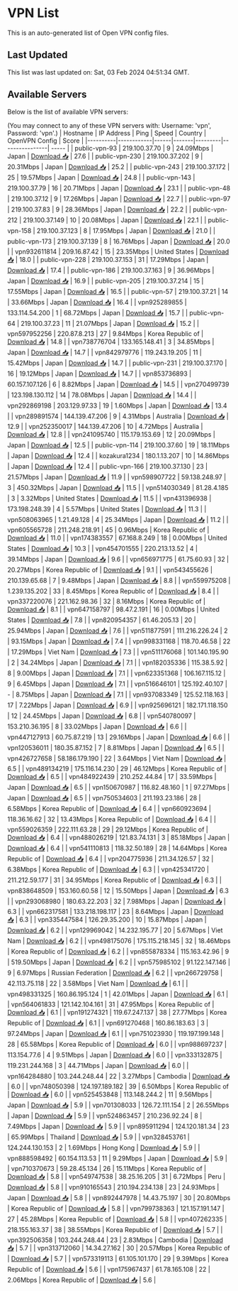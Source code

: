 # VPN List

This is an auto-generated list of Open VPN config files.

## Last Updated

This list was last updated on: Sat, 03 Feb 2024 04:51:34 GMT.

## Available Servers

Below is the list of available VPN servers:

(You may connect to any of these VPN servers with: Username: 'vpn', Password: 'vpn'.)
| Hostname | IP Address | Ping | Speed | Country | OpenVPN Config | Score |
|----------|------------|------|-------|---------|----------------| ----- |
| public-vpn-93 | 219.100.37.70 | 9 | 24.09Mbps | Japan | [Download 📥](./configs/server_0_JP.ovpn) | 27.6 |
| public-vpn-230 | 219.100.37.202 | 9 | 20.31Mbps | Japan | [Download 📥](./configs/server_1_JP.ovpn) | 25.2 |
| public-vpn-243 | 219.100.37.172 | 25 | 19.57Mbps | Japan | [Download 📥](./configs/server_2_JP.ovpn) | 24.8 |
| public-vpn-143 | 219.100.37.79 | 16 | 20.71Mbps | Japan | [Download 📥](./configs/server_3_JP.ovpn) | 23.1 |
| public-vpn-48 | 219.100.37.12 | 9 | 17.26Mbps | Japan | [Download 📥](./configs/server_4_JP.ovpn) | 22.7 |
| public-vpn-97 | 219.100.37.83 | 9 | 28.36Mbps | Japan | [Download 📥](./configs/server_5_JP.ovpn) | 22.2 |
| public-vpn-212 | 219.100.37.149 | 10 | 20.08Mbps | Japan | [Download 📥](./configs/server_6_JP.ovpn) | 22.1 |
| public-vpn-158 | 219.100.37.123 | 8 | 17.95Mbps | Japan | [Download 📥](./configs/server_7_JP.ovpn) | 21.0 |
| public-vpn-173 | 219.100.37.139 | 8 | 16.76Mbps | Japan | [Download 📥](./configs/server_8_JP.ovpn) | 20.0 |
| vpn932611814 | 209.16.87.42 | 15 | 23.35Mbps | United States | [Download 📥](./configs/server_9_US.ovpn) | 18.0 |
| public-vpn-228 | 219.100.37.153 | 31 | 17.29Mbps | Japan | [Download 📥](./configs/server_10_JP.ovpn) | 17.4 |
| public-vpn-186 | 219.100.37.163 | 9 | 36.96Mbps | Japan | [Download 📥](./configs/server_11_JP.ovpn) | 16.9 |
| public-vpn-205 | 219.100.37.214 | 15 | 17.55Mbps | Japan | [Download 📥](./configs/server_12_JP.ovpn) | 16.5 |
| public-vpn-57 | 219.100.37.21 | 14 | 33.66Mbps | Japan | [Download 📥](./configs/server_13_JP.ovpn) | 16.4 |
| vpn925289855 | 133.114.54.200 | 1 | 68.72Mbps | Japan | [Download 📥](./configs/server_14_JP.ovpn) | 15.7 |
| public-vpn-64 | 219.100.37.23 | 11 | 21.07Mbps | Japan | [Download 📥](./configs/server_15_JP.ovpn) | 15.2 |
| vpn597952256 | 220.87.8.213 | 27 | 9.84Mbps | Korea Republic of | [Download 📥](./configs/server_16_KR.ovpn) | 14.8 |
| vpn738776704 | 133.165.148.41 | 3 | 34.85Mbps | Japan | [Download 📥](./configs/server_17_JP.ovpn) | 14.7 |
| vpn842979776 | 119.243.19.205 | 11 | 15.42Mbps | Japan | [Download 📥](./configs/server_18_JP.ovpn) | 14.7 |
| public-vpn-231 | 219.100.37.170 | 16 | 19.12Mbps | Japan | [Download 📥](./configs/server_19_JP.ovpn) | 14.7 |
| vpn853736893 | 60.157.107.126 | 6 | 8.82Mbps | Japan | [Download 📥](./configs/server_20_JP.ovpn) | 14.5 |
| vpn270499739 | 123.198.130.112 | 14 | 78.08Mbps | Japan | [Download 📥](./configs/server_21_JP.ovpn) | 14.4 |
| vpn292869198 | 203.129.97.33 | 19 | 1.60Mbps | Japan | [Download 📥](./configs/server_22_JP.ovpn) | 13.4 |
| vpn289891574 | 144.139.47.206 | 9 | 4.31Mbps | Australia | [Download 📥](./configs/server_23_AU.ovpn) | 12.9 |
| vpn252350017 | 144.139.47.206 | 10 | 4.72Mbps | Australia | [Download 📥](./configs/server_24_AU.ovpn) | 12.8 |
| vpn241095740 | 115.179.153.69 | 12 | 20.09Mbps | Japan | [Download 📥](./configs/server_25_JP.ovpn) | 12.5 |
| public-vpn-114 | 219.100.37.60 | 19 | 18.11Mbps | Japan | [Download 📥](./configs/server_26_JP.ovpn) | 12.4 |
| kozakura1234 | 180.1.13.207 | 10 | 14.86Mbps | Japan | [Download 📥](./configs/server_27_JP.ovpn) | 12.4 |
| public-vpn-166 | 219.100.37.130 | 23 | 21.57Mbps | Japan | [Download 📥](./configs/server_28_JP.ovpn) | 11.9 |
| vpn598907722 | 59.138.248.97 | 3 | 450.32Mbps | Japan | [Download 📥](./configs/server_29_JP.ovpn) | 11.5 |
| vpn514030349 | 81.28.4.185 | 3 | 3.32Mbps | United States | [Download 📥](./configs/server_30_US.ovpn) | 11.5 |
| vpn431396938 | 173.198.248.39 | 4 | 5.57Mbps | United States | [Download 📥](./configs/server_31_US.ovpn) | 11.3 |
| vpn508063965 | 1.21.49.128 | 4 | 25.34Mbps | Japan | [Download 📥](./configs/server_32_JP.ovpn) | 11.2 |
| vpn605565728 | 211.248.218.91 | 45 | 0.96Mbps | Korea Republic of | [Download 📥](./configs/server_33_KR.ovpn) | 11.0 |
| vpn174383557 | 67.168.8.249 | 18 | 0.00Mbps | United States | [Download 📥](./configs/server_34_US.ovpn) | 10.3 |
| vpn454701555 | 220.213.13.52 | 4 | 39.14Mbps | Japan | [Download 📥](./configs/server_35_JP.ovpn) | 9.6 |
| vpn656971775 | 61.75.60.93 | 32 | 20.27Mbps | Korea Republic of | [Download 📥](./configs/server_36_KR.ovpn) | 9.1 |
| vpn543455626 | 210.139.65.68 | 7 | 9.48Mbps | Japan | [Download 📥](./configs/server_37_JP.ovpn) | 8.8 |
| vpn559975208 | 1.239.135.202 | 33 | 8.45Mbps | Korea Republic of | [Download 📥](./configs/server_38_KR.ovpn) | 8.4 |
| vpn337220076 | 221.162.98.36 | 32 | 8.16Mbps | Korea Republic of | [Download 📥](./configs/server_39_KR.ovpn) | 8.1 |
| vpn647158797 | 98.47.2.191 | 16 | 0.00Mbps | United States | [Download 📥](./configs/server_40_US.ovpn) | 7.8 |
| vpn820954357 | 61.46.205.13 | 20 | 25.94Mbps | Japan | [Download 📥](./configs/server_41_JP.ovpn) | 7.6 |
| vpn511877591 | 111.216.226.24 | 2 | 93.15Mbps | Japan | [Download 📥](./configs/server_42_JP.ovpn) | 7.4 |
| vpn998331168 | 118.70.46.58 | 22 | 17.29Mbps | Viet Nam | [Download 📥](./configs/server_43_VN.ovpn) | 7.3 |
| vpn511176068 | 101.140.195.90 | 2 | 34.24Mbps | Japan | [Download 📥](./configs/server_44_JP.ovpn) | 7.1 |
| vpn182035336 | 115.38.5.92 | 8 | 9.00Mbps | Japan | [Download 📥](./configs/server_45_JP.ovpn) | 7.1 |
| vpn623351368 | 106.167.115.12 | 9 | 6.45Mbps | Japan | [Download 📥](./configs/server_46_JP.ovpn) | 7.1 |
| vpn516646101 | 125.192.40.107 | - | 8.75Mbps | Japan | [Download 📥](./configs/server_47_JP.ovpn) | 7.1 |
| vpn937083349 | 125.52.118.163 | 17 | 7.22Mbps | Japan | [Download 📥](./configs/server_48_JP.ovpn) | 6.9 |
| vpn925696121 | 182.171.118.150 | 12 | 24.45Mbps | Japan | [Download 📥](./configs/server_49_JP.ovpn) | 6.8 |
| vpn540780097 | 153.210.36.195 | 8 | 33.02Mbps | Japan | [Download 📥](./configs/server_50_JP.ovpn) | 6.6 |
| vpn447127913 | 60.75.87.219 | 13 | 29.16Mbps | Japan | [Download 📥](./configs/server_51_JP.ovpn) | 6.6 |
| vpn120536011 | 180.35.87.152 | 7 | 8.81Mbps | Japan | [Download 📥](./configs/server_52_JP.ovpn) | 6.5 |
| vpn426727658 | 58.186.179.190 | 22 | 3.64Mbps | Viet Nam | [Download 📥](./configs/server_53_VN.ovpn) | 6.5 |
| vpn489134219 | 175.116.14.230 | 29 | 46.12Mbps | Korea Republic of | [Download 📥](./configs/server_54_KR.ovpn) | 6.5 |
| vpn484922439 | 210.252.44.84 | 17 | 33.59Mbps | Japan | [Download 📥](./configs/server_55_JP.ovpn) | 6.5 |
| vpn150670987 | 116.82.48.160 | 1 | 97.27Mbps | Japan | [Download 📥](./configs/server_56_JP.ovpn) | 6.5 |
| vpn750534603 | 211.193.23.186 | 28 | 6.58Mbps | Korea Republic of | [Download 📥](./configs/server_57_KR.ovpn) | 6.4 |
| vpn660923694 | 118.36.16.62 | 32 | 13.43Mbps | Korea Republic of | [Download 📥](./configs/server_58_KR.ovpn) | 6.4 |
| vpn559026359 | 222.111.63.28 | 29 | 29.12Mbps | Korea Republic of | [Download 📥](./configs/server_59_KR.ovpn) | 6.4 |
| vpn488026219 | 121.83.74.131 | 3 | 85.18Mbps | Japan | [Download 📥](./configs/server_60_JP.ovpn) | 6.4 |
| vpn541110813 | 118.32.50.189 | 28 | 14.64Mbps | Korea Republic of | [Download 📥](./configs/server_61_KR.ovpn) | 6.4 |
| vpn204775936 | 211.34.126.57 | 32 | 6.38Mbps | Korea Republic of | [Download 📥](./configs/server_62_KR.ovpn) | 6.3 |
| vpn425341720 | 211.212.59.177 | 31 | 34.95Mbps | Korea Republic of | [Download 📥](./configs/server_63_KR.ovpn) | 6.3 |
| vpn838648509 | 153.160.60.58 | 12 | 15.50Mbps | Japan | [Download 📥](./configs/server_64_JP.ovpn) | 6.3 |
| vpn293068980 | 180.63.22.203 | 32 | 7.98Mbps | Japan | [Download 📥](./configs/server_65_JP.ovpn) | 6.3 |
| vpn662317581 | 133.218.198.117 | 23 | 8.64Mbps | Japan | [Download 📥](./configs/server_66_JP.ovpn) | 6.3 |
| vpn335447584 | 126.29.35.200 | 10 | 15.87Mbps | Japan | [Download 📥](./configs/server_67_JP.ovpn) | 6.2 |
| vpn129969042 | 14.232.195.77 | 20 | 5.67Mbps | Viet Nam | [Download 📥](./configs/server_68_VN.ovpn) | 6.2 |
| vpn498175076 | 175.115.218.145 | 32 | 18.46Mbps | Korea Republic of | [Download 📥](./configs/server_69_KR.ovpn) | 6.2 |
| vpn855878334 | 115.163.42.96 | 9 | 519.50Mbps | Japan | [Download 📥](./configs/server_70_JP.ovpn) | 6.2 |
| vpn575985102 | 91.122.147.146 | 9 | 6.97Mbps | Russian Federation | [Download 📥](./configs/server_71_RU.ovpn) | 6.2 |
| vpn266729758 | 42.113.75.118 | 22 | 3.58Mbps | Viet Nam | [Download 📥](./configs/server_72_VN.ovpn) | 6.1 |
| vpn498331325 | 160.86.195.124 | 1 | 42.01Mbps | Japan | [Download 📥](./configs/server_73_JP.ovpn) | 6.1 |
| vpn564061833 | 121.142.104.161 | 31 | 47.95Mbps | Korea Republic of | [Download 📥](./configs/server_74_KR.ovpn) | 6.1 |
| vpn191274321 | 119.67.247.137 | 38 | 27.77Mbps | Korea Republic of | [Download 📥](./configs/server_75_KR.ovpn) | 6.1 |
| vpn691270468 | 160.86.183.63 | 3 | 97.24Mbps | Japan | [Download 📥](./configs/server_76_JP.ovpn) | 6.1 |
| vpn751023930 | 119.197.199.148 | 28 | 65.58Mbps | Korea Republic of | [Download 📥](./configs/server_77_KR.ovpn) | 6.0 |
| vpn988697237 | 113.154.77.6 | 4 | 9.51Mbps | Japan | [Download 📥](./configs/server_78_JP.ovpn) | 6.0 |
| vpn333132875 | 119.231.244.168 | 3 | 44.71Mbps | Japan | [Download 📥](./configs/server_79_JP.ovpn) | 6.0 |
| vpn164284880 | 103.244.248.44 | 22 | 3.27Mbps | Cambodia | [Download 📥](./configs/server_80_KH.ovpn) | 6.0 |
| vpn748050398 | 124.197.189.182 | 39 | 6.50Mbps | Korea Republic of | [Download 📥](./configs/server_81_KR.ovpn) | 6.0 |
| vpn525453848 | 113.148.244.2 | 11 | 9.56Mbps | Japan | [Download 📥](./configs/server_82_JP.ovpn) | 5.9 |
| vpn701308033 | 126.72.111.154 | 2 | 26.55Mbps | Japan | [Download 📥](./configs/server_83_JP.ovpn) | 5.9 |
| vpn524863457 | 210.236.92.24 | 8 | 7.49Mbps | Japan | [Download 📥](./configs/server_84_JP.ovpn) | 5.9 |
| vpn895911294 | 124.120.181.34 | 23 | 65.99Mbps | Thailand | [Download 📥](./configs/server_85_TH.ovpn) | 5.9 |
| vpn328453761 | 124.244.130.153 | 2 | 1.69Mbps | Hong Kong | [Download 📥](./configs/server_86_HK.ovpn) | 5.9 |
| vpn888598492 | 60.154.113.53 | 11 | 9.29Mbps | Japan | [Download 📥](./configs/server_87_JP.ovpn) | 5.9 |
| vpn710370673 | 59.28.45.134 | 26 | 15.11Mbps | Korea Republic of | [Download 📥](./configs/server_88_KR.ovpn) | 5.8 |
| vpn549747538 | 38.25.16.205 | 31 | 6.72Mbps | Peru | [Download 📥](./configs/server_89_PE.ovpn) | 5.8 |
| vpn910165543 | 210.194.234.138 | 23 | 24.93Mbps | Japan | [Download 📥](./configs/server_90_JP.ovpn) | 5.8 |
| vpn892447978 | 14.43.75.197 | 30 | 20.80Mbps | Korea Republic of | [Download 📥](./configs/server_91_KR.ovpn) | 5.8 |
| vpn799738363 | 121.157.191.147 | 27 | 45.28Mbps | Korea Republic of | [Download 📥](./configs/server_92_KR.ovpn) | 5.8 |
| vpn407262335 | 218.155.163.37 | 38 | 38.55Mbps | Korea Republic of | [Download 📥](./configs/server_93_KR.ovpn) | 5.7 |
| vpn392506358 | 103.244.248.44 | 23 | 2.83Mbps | Cambodia | [Download 📥](./configs/server_94_KH.ovpn) | 5.7 |
| vpn313712060 | 14.34.27.162 | 30 | 20.57Mbps | Korea Republic of | [Download 📥](./configs/server_95_KR.ovpn) | 5.7 |
| vpn573319113 | 61.105.101.170 | 29 | 9.39Mbps | Korea Republic of | [Download 📥](./configs/server_96_KR.ovpn) | 5.6 |
| vpn175967437 | 61.78.165.108 | 22 | 2.06Mbps | Korea Republic of | [Download 📥](./configs/server_97_KR.ovpn) | 5.6 |
